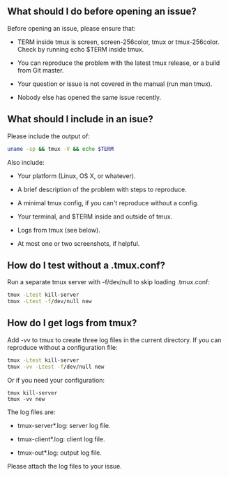 ## What should I do before opening an issue?

Before opening an issue, please ensure that:

- TERM inside tmux is screen, screen-256color, tmux or tmux-256color. Check
  by running echo $TERM inside tmux.

- You can reproduce the problem with the latest tmux release, or a build from
  Git master.

- Your question or issue is not covered in the manual (run man tmux).

- Nobody else has opened the same issue recently.

## What should I include in an isue?

Please include the output of:

~~~bash
uname -sp && tmux -V && echo $TERM
~~~

Also include:

- Your platform (Linux, OS X, or whatever).

- A brief description of the problem with steps to reproduce.

- A minimal tmux config, if you can't reproduce without a config.

- Your terminal, and $TERM inside and outside of tmux.

- Logs from tmux (see below).

- At most one or two screenshots, if helpful.

## How do I test without a .tmux.conf?

Run a separate tmux server with -f/dev/null to skip loading .tmux.conf:

~~~bash
tmux -Ltest kill-server
tmux -Ltest -f/dev/null new
~~~

## How do I get logs from tmux?

Add -vv to tmux to create three log files in the current directory. If you can
reproduce without a configuration file:

~~~bash
tmux -Ltest kill-server
tmux -vv -Ltest -f/dev/null new
~~~

Or if you need your configuration:

~~~base
tmux kill-server
tmux -vv new
~~~

The log files are:

- tmux-server*.log: server log file.

- tmux-client*.log: client log file.

- tmux-out*.log: output log file.

Please attach the log files to your issue.
